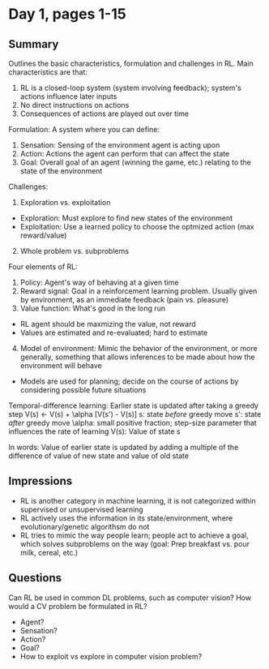 # Day 1, pages 1-15

## Summary
Outlines the basic characteristics, formulation and challenges in RL.
Main characteristics are that:
1. RL is a closed-loop system (system involving feedback); system's actions influence later inputs
2. No direct instructions on actions
3. Consequences of actions are played out over time

Formulation:
A system where you can define:
1. Sensation: Sensing of the environment agent is acting upon
2. Action: Actions the agent can perform that can affect the state
3. Goal: Overall goal of an agent (winning the game, etc.) relating to the state of the environment

Challenges:
1. Exploration vs. exploitation
  * Exploration: Must explore to find new states of the environment
  * Exploitation: Use a learned policy to choose the optmized action (max reward/value)
2. Whole problem vs. subproblems

Four elements of RL:
1. Policy: Agent's way of behaving at a given time
2. Reward signal: Goal in a reinforcement learning problem. Usually given by environment, as an immediate feedback (pain vs. pleasure)
3. Value function: What's good in the long run
  * RL agent should be maxmizing the value, not reward
  * Values are estimated and re-evaluated; hard to estimate
4. Model of environment: Mimic the behavior of the environment, or more generally, something that allows inferences to be made about how the environment will behave
  *  Models are used for planning; decide on the course of actions by considering possible future situations

Temporal-difference learning: Earlier state is updated after taking a greedy step
V(s) <- V(s) + \alpha [V(s') - V(s)]
s: state _before_ greedy move
s': state _after_ greedy move
\alpha: small positive fraction; step-size parameter that influences the rate of learning
V(s): Value of state s

In words: Value of earlier state is updated by adding a multiple of the difference of value of new state and value of old state

## Impressions
* RL is another category in machine learning, it is not categorized within supervised or unsupervised learning
* RL actively uses the information in its state/environment, where evolutionary/genetic algorithsm do not
* RL tries to mimic the way people learn; people act to achieve a goal, which solves subproblems on the way (goal: Prep breakfast vs. pour milk, cereal, etc.)


## Questions
Can RL be used in common DL problems, such as computer vision? How would a CV problem be formulated in RL?
* Agent?
* Sensation?
* Action?
* Goal?
* How to exploit vs explore in computer vision problem?
